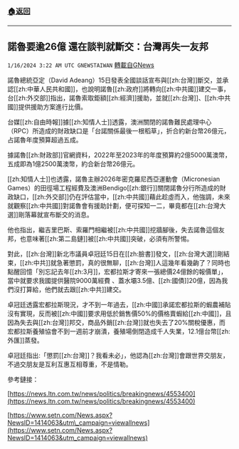 ###  [:house:返回](README.md)
---


## 諾魯要逾26億 還在談判就斷交：台灣再失一友邦
`1/16/2024 3:22 AM UTC GNEWSTAIWAN` [轉載自GNews](https://gnews.org/articles/2223078)



諾魯總統亞定（David Adeang）15日發表全國談話宣布與[[zh:台灣]]斷交，並承認[[zh:中華人民共和國]]，也說明諾魯[[zh:政府]]將轉向[[zh:中共國]]建交一事，台[[zh:外交部]]指出，諾魯索取鉅額[[zh:經濟]]援助，並就[[zh:台灣]]、[[zh:中共國]]提供援助方案進行比價。

  
  

台媒[[zh:自由時報]]據[[zh:知情人士]]透露，澳洲關閉的諾魯難民處理中心（RPC）所造成的財政缺口是「台諾關係最後一根稻草」，折合約新台幣26億元，占諾魯年度預算超過五成。

  
  

據諾魯[[zh:財政部]]官網資料，2022年至2023年的年度預算約2億5000萬澳幣，五成即為1億2500萬澳幣，約合新台幣26億元。

  
  

[[zh:知情人士]]也透露，諾魯主辦2026年密克羅尼西亞運動會（Micronesian Games）的田徑場工程經費及澳洲Bendigo[[zh:銀行]]關閉諾魯分行所造成的財政缺口，[[zh:外交部]]仍在評估當中，[[zh:中共國]]藉此趁虛而入，他強調，未來就觀察[[zh:中共國]]對諾魯會有援助計劃，便可探知一二，畢竟都在[[zh:台灣大選]]剛落幕就宣布斷交的消息。

  

他也指出，繼吉里巴斯、索羅門相繼被[[zh:中共國]]挖牆腳後，失去諾魯這個友邦，也意味著[[zh:第二島鏈]]被[[zh:中共國]]突破，必須有所警惕。

  

對此，[[zh:台灣]]新北市議員卓冠廷15日在[[zh:臉書]]發文，[[zh:台灣大選]]剛結束，[[zh:中共]]就急著懲罰，真的很無聊，[[zh:台灣]]人這幾年看幾齣了？同時也點醒回憶「別忘記去年[[zh:3月]]，宏都拉斯才寄來一張總價24億餘的報價單」，當中就要求我國提供醫院9000萬經費 、蓋水壩3.5億、[[zh:國債]]20億，因為我們沒打算給，他們就去跟[[zh:中共]]建交。

  

卓冠廷透露宏都拉斯現況，才不到一年過去，[[zh:中國]]承諾宏都拉斯的蝦農補貼沒有實現，反而被[[zh:中國]]要求用低於銷售價50%的價格賣蝦給[[zh:中國]]，且因為失去與[[zh:台灣]]邦交，商品外銷[[zh:台灣]]就也失去了20%關稅優惠，而宏都拉斯養殖協會不到一週前才崩潰，養殖場倒閉造成千人失業，12.1億台幣[[zh:外匯]]蒸發。

  

卓冠廷指出:「懲罰[[zh:台灣]]？我看未必」，他認為[[zh:台灣]]會跟世界交朋友，不過交朋友是互利互惠互相尊重，不是情勒。



參考鏈接：

[https://news.ltn.com.tw/news/politics/breakingnews/4553400](https://news.ltn.com.tw/news/politics/breakingnews/4553400) 

  
[https://www.setn.com/News.aspx?NewsID=1414063&utm\_campaign=viewallnews](https://www.setn.com/News.aspx?NewsID=1414063&utm_campaign=viewallnews)
